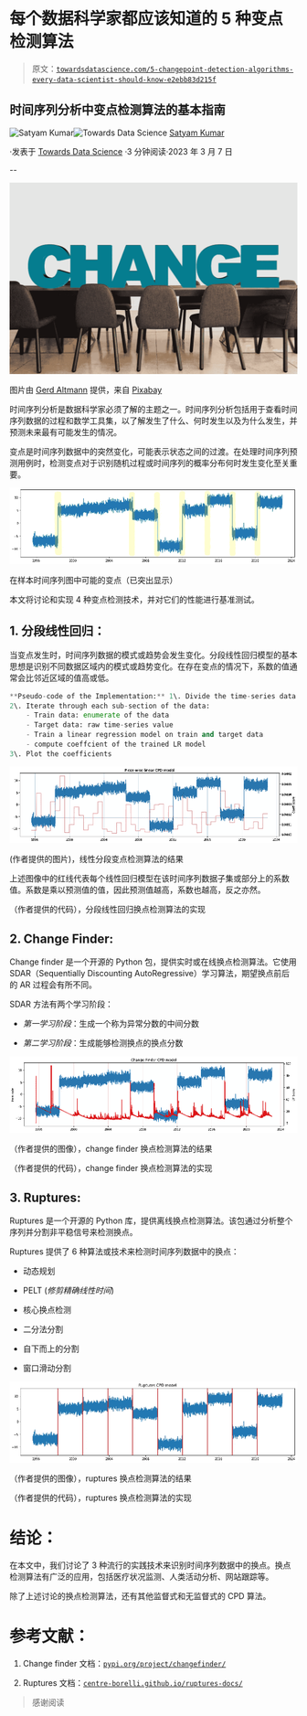 # 每个数据科学家都应该知道的 5 种变点检测算法

> 原文：[`towardsdatascience.com/5-changepoint-detection-algorithms-every-data-scientist-should-know-e2ebb83d215f`](https://towardsdatascience.com/5-changepoint-detection-algorithms-every-data-scientist-should-know-e2ebb83d215f)

## 时间序列分析中变点检测算法的基本指南

[](https://satyam-kumar.medium.com/?source=post_page-----e2ebb83d215f--------------------------------)![Satyam Kumar](https://satyam-kumar.medium.com/?source=post_page-----e2ebb83d215f--------------------------------)[](https://towardsdatascience.com/?source=post_page-----e2ebb83d215f--------------------------------)![Towards Data Science](https://towardsdatascience.com/?source=post_page-----e2ebb83d215f--------------------------------) [Satyam Kumar](https://satyam-kumar.medium.com/?source=post_page-----e2ebb83d215f--------------------------------)

·发表于 [Towards Data Science](https://towardsdatascience.com/?source=post_page-----e2ebb83d215f--------------------------------) ·3 分钟阅读·2023 年 3 月 7 日

--

![](img/3798e139d8390b72a975ab668e11b4da.png)

图片由 [Gerd Altmann](https://pixabay.com/users/geralt-9301/?utm_source=link-attribution&amp%3Butm_medium=referral&amp%3Butm_campaign=image&amp%3Butm_content=2110761) 提供，来自 [Pixabay](https://pixabay.com//?utm_source=link-attribution&amp%3Butm_medium=referral&amp%3Butm_campaign=image&amp%3Butm_content=2110761)

时间序列分析是数据科学家必须了解的主题之一。时间序列分析包括用于查看时间序列数据的过程和数学工具集，以了解发生了什么、何时发生以及为什么发生，并预测未来最有可能发生的情况。

变点是时间序列数据中的突然变化，可能表示状态之间的过渡。在处理时间序列预测用例时，检测变点对于识别随机过程或时间序列的概率分布何时发生变化至关重要。

![](img/9d13c1581b4a8522953fa5491b357846.png)

在样本时间序列图中可能的变点（已突出显示）

本文将讨论和实现 4 种变点检测技术，并对它们的性能进行基准测试。

## 1\. 分段线性回归：

当变点发生时，时间序列数据的模式或趋势会发生变化。分段线性回归模型的基本思想是识别不同数据区域内的模式或趋势变化。在存在变点的情况下，系数的值通常会比邻近区域的值高或低。

```py
**Pseudo-code of the Implementation:** 1\. Divide the time-series data into sub-sections of x (say 100) days
2\. Iterate through each sub-section of the data:
    - Train data: enumerate of the data
    - Target data: raw time-series value
    - Train a linear regression model on train and target data
    - compute coeffcient of the trained LR model
3\. Plot the coefficients
```

![](img/6c804bdb208eb567c880c5b14d5b71ef.png)

(作者提供的图片)，线性分段变点检测算法的结果

上述图像中的红线代表每个线性回归模型在该时间序列数据子集或部分上的系数值。系数是乘以预测值的值，因此预测值越高，系数也越高，反之亦然。

（作者提供的代码），分段线性回归换点检测算法的实现

## 2. Change Finder:

Change finder 是一个开源的 Python 包，提供实时或在线换点检测算法。它使用 SDAR（Sequentially Discounting AutoRegressive）学习算法，期望换点前后的 AR 过程会有所不同。

SDAR 方法有两个学习阶段：

+   *第一学习阶段*：生成一个称为异常分数的中间分数

+   *第二学习阶段*：生成能够检测换点的换点分数

![](img/ba8b12a8d82f1849f3d6aee6a797e2ed.png)

（作者提供的图像），change finder 换点检测算法的结果

（作者提供的代码），change finder 换点检测算法的实现

## 3. Ruptures:

Ruptures 是一个开源的 Python 库，提供离线换点检测算法。该包通过分析整个序列并分割非平稳信号来检测换点。

Ruptures 提供了 6 种算法或技术来检测时间序列数据中的换点：

+   动态规划

+   PELT (*修剪精确线性时间*)

+   核心换点检测

+   二分法分割

+   自下而上的分割

+   窗口滑动分割

![](img/2e854b41127a8da5d6aa1ff623ccba96.png)

（作者提供的图像），ruptures 换点检测算法的结果

（作者提供的代码），ruptures 换点检测算法的实现

# 结论：

在本文中，我们讨论了 3 种流行的实践技术来识别时间序列数据中的换点。换点检测算法有广泛的应用，包括医疗状况监测、人类活动分析、网站跟踪等。

除了上述讨论的换点检测算法，还有其他监督式和无监督式的 CPD 算法。

# 参考文献：

1.  Change finder 文档：[`pypi.org/project/changefinder/`](https://pypi.org/project/changefinder/)

1.  Ruptures 文档：[`centre-borelli.github.io/ruptures-docs/`](https://centre-borelli.github.io/ruptures-docs/)

> 感谢阅读

